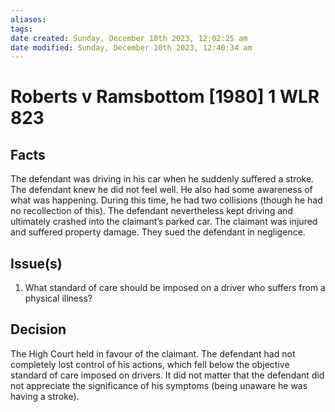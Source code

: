 ```yaml
---
aliases: 
tags: 
date created: Sunday, December 10th 2023, 12:02:25 am
date modified: Sunday, December 10th 2023, 12:40:34 am
---
```


# Roberts v Ramsbottom [1980] 1 WLR 823

## Facts

The defendant was driving in his car when he suddenly suffered a stroke. The defendant knew he did not feel well. He also had some awareness of what was happening. During this time, he had two collisions (though he had no recollection of this). The defendant nevertheless kept driving and ultimately crashed into the claimant’s parked car. The claimant was injured and suffered property damage. They sued the defendant in negligence.

## Issue(s)

1. What standard of care should be imposed on a driver who suffers from a physical illness?

## Decision

The High Court held in favour of the claimant. The defendant had not completely lost control of his actions, which fell below the objective standard of care imposed on drivers. It did not matter that the defendant did not appreciate the significance of his symptoms (being unaware he was having a stroke).
